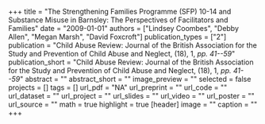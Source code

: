 +++
title = "The Strengthening Families Programme (SFP) 10-14 and Substance Misuse in Barnsley: The Perspectives of Facilitators and Families"
date = "2009-01-01"
authors = ["Lindsey Coombes", "Debby Allen", "Megan Marsh", "David Foxcroft"]
publication_types = ["2"]
publication = "Child Abuse Review: Journal of the British Association for the Study and Prevention of Child Abuse and Neglect, (18), 1, _pp. 41--59_"
publication_short = "Child Abuse Review: Journal of the British Association for the Study and Prevention of Child Abuse and Neglect, (18), 1, _pp. 41--59_"
abstract = ""
abstract_short = ""
image_preview = ""
selected = false
projects = []
tags = []
url_pdf = "NA"
url_preprint = ""
url_code = ""
url_dataset = ""
url_project = ""
url_slides = ""
url_video = ""
url_poster = ""
url_source = ""
math = true
highlight = true
[header]
image = ""
caption = ""
+++
